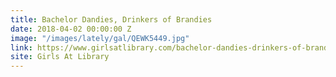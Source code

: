 ```yaml
---
title: Bachelor Dandies, Drinkers of Brandies
date: 2018-04-02 00:00:00 Z
image: "/images/lately/gal/QEWK5449.jpg"
link: https://www.girlsatlibrary.com/bachelor-dandies-drinkers-of-brandies
site: Girls At Library
---
```


